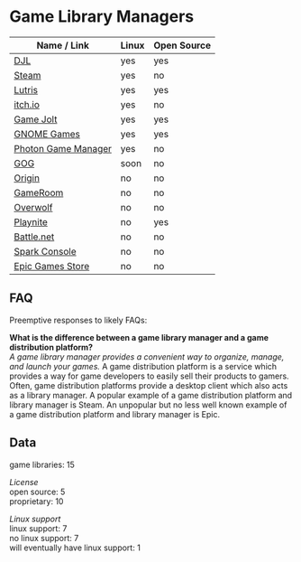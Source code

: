 # Game Library Managers
| Name / Link                                                   | Linux | Open Source |
| ------------------------------------------------------------- | ----- | ----------- |
| [DJL](https://launchpad.net/djl)                              | yes   | yes         |
| [Steam](https://store.steampowered.com/)                      | yes   | no          |
| [Lutris](https://lutris.net/)                                 | yes   | yes         |
| [itch.io](https://itch.io/)                                   | yes   | no          |
| [Game Jolt](https://gamejolt.com/)                            | yes   | yes         |
| [GNOME Games](https://wiki.gnome.org/Apps/Games/)             | yes   | yes         |
| [Photon Game Manager](https://photongamemanager.com/)         | yes   | no          |
| [GOG](https://www.gog.com/)                                   | soon  | no          |
| [Origin](https://www.origin.com/)                             | no    | no          |
| [GameRoom](https://gameroom.me/)                              | no    | no          |
| [Overwolf](https://www.overwolf.com/)                         | no    | no          |
| [Playnite](https://playnite.link/)                            | no    | yes         |
| [Battle.net](https://www.blizzard.com/en-us/apps/battle.net/) | no    | no          |
| [Spark Console](https://www.sparkconsole.com/gamelauncher)    | no    | no          |
| [Epic Games Store](https://www.epicgames.com/store/en-US/)    | no    | no          |

## FAQ
Preemptive responses to likely FAQs:

**What is the difference between a game library manager and a game distribution platform?**  
*A game library manager provides a convenient way to organize, manage, and launch your games.* A game distribution platform is a service which provides a way for game developers to easily sell their products to gamers. Often, game distribution platforms provide a desktop client which also acts as a library manager. A popular example of a game distribution platform and library manager is Steam. An unpopular but no less well known example of a game distribution platform and library manager is Epic.

## Data
game libraries: 15

*License*  
open source: 5  
proprietary: 10

*Linux support*  
linux support: 7  
no linux support: 7  
will eventually have linux support: 1
